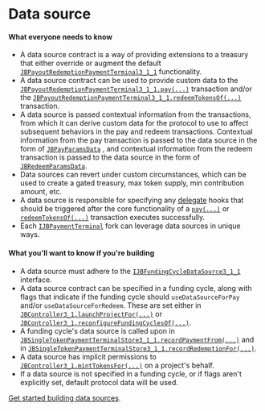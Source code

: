 # Data source

#### What everyone needs to know

* A data source contract is a way of providing extensions to a treasury that either override or augment the default [`JBPayoutRedemptionPaymentTerminal3_1_1`](/dev/api/contracts/or-payment-terminals/or-abstract/jbpayoutredemptionpaymentterminal3_1_1/) functionality.
* A data source contract can be used to provide custom data to the [`JBPayoutRedemptionPaymentTerminal3_1_1.pay(...)`](/dev/api/contracts/or-payment-terminals/or-abstract/jbpayoutredemptionpaymentterminal3_1_1/#pay) transaction and/or the [`JBPayoutRedemptionPaymentTerminal3_1_1.redeemTokensOf(...)`](/dev/api/contracts/or-payment-terminals/or-abstract/jbpayoutredemptionpaymentterminal3_1_1/#redeemtokensof) transaction.
* A data source is passed contextual information from the transactions, from which it can derive custom data for the protocol to use to affect subsequent behaviors in the pay and redeem transactions. Contextual information from the pay transaction is passed to the data source in the form of [`JBPayParamsData`](/dev/api/data-structures/jbpayparamsdata.md) , and contextual information from the redeem transaction is passed to the data source in the form of [`JBRedeemParamsData`](/dev/api/data-structures/jbredeemparamsdata.md).
* Data sources can revert under custom circumstances, which can be used to create a gated treasury, max token supply, min contribution amount, etc.
* A data source is responsible for specifying any [delegate](delegate.md) hooks that should be triggered after the core functionality of a [`pay(...)`](/dev/api/contracts/or-payment-terminals/or-abstract/jbpayoutredemptionpaymentterminal3_1_1/#pay) or [`redeemTokensOf(...)`](/dev/api/contracts/or-payment-terminals/or-abstract/jbpayoutredemptionpaymentterminal3_1_1/#redeemtokensof) transaction executes successfully.
* Each [`IJBPaymentTerminal`](/dev/api/interfaces/ijbpaymentterminal.md) fork can leverage data sources in unique ways.

#### What you'll want to know if you're building

* A data source must adhere to the [`IJBFundingCycleDataSource3_1_1`](/dev/api/interfaces/ijbfundingcycledatasource3_1_1/) interface.
* A data source contract can be specified in a funding cycle, along with flags that indicate if the funding cycle should `useDataSourceForPay` and/or `useDataSourceForRedeem`. These are set either in [`JBController3_1.launchProjectFor(...)`](/dev/api/contracts/or-controllers/jbcontroller3_1/#launchprojectfor) or [`JBController3_1.reconfigureFundingCyclesOf(...)`](/dev/api/contracts/or-controllers/jbcontroller3_1/#reconfigurefundingcyclesof).
* A funding cycle's data source is called upon in [`JBSingleTokenPaymentTerminalStore3_1_1.recordPaymentFrom(...)`](/dev/api/contracts/jbsingletokenpaymentterminalstore3_1_1/#recordpaymentfrom) and in [`JBSingleTokenPaymentTerminalStore3_1_1.recordRedemptionFor(...)`](/dev/api/contracts/jbsingletokenpaymentterminalstore3_1_1/#recordredemptionfor).
* A data source has implicit permissions to [`JBController3_1.mintTokensFor(...)`](/dev/api/contracts/or-controllers/jbcontroller3_1/#minttokensfor) on a project's behalf.
* If a data source is not specified in a funding cycle, or if flags aren't explicitly set, default protocol data will be used.

[Get started building data sources](/dev/build/treasury-extensions/data-source.md).
